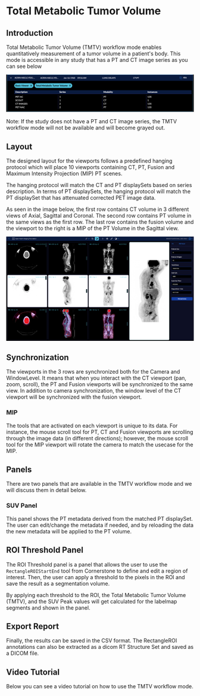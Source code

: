 # Total Metabolic Tumor Volume


## Introduction

Total Metabolic Tumor Volume (TMTV) workflow mode enables quantitatively measurement of a tumor volume in a patient's body.
This mode is accessible in any study that has a PT and CT image series as you can see below

![](./assets/modeValid.png)

Note: If the study does not have a PT and CT image series, the TMTV workflow mode will not be available
and will become grayed out.

## Layout
The designed layout for the viewports follows a predefined hanging protocol which will place
10 viewports containing CT, PT, Fusion and Maximum Intensity Projection (MIP) PT scenes.

The hanging protocol will match the CT and PT displaySets based on series description. In terms
of PT displaySets, the hanging protocol will match the PT displaySet that has attenuated
corrected PET image data.

As seen in the image below, the first row contains CT volume in 3 different views of Axial,
Sagittal and Coronal. The second row contains PT volume in the same views as the first row.
The last row contains the fusion volume and the viewport to the right is a MIP of the PT
Volume in the Sagittal view.


![](./assets/modeLayout.png)

## Synchronization

The viewports in the 3 rows are synchronized both for the Camera and WindowLevel.
It means that when you interact with the CT viewport (pan, zoom, scroll),
the PT and Fusion viewports will be synchronized to the same view. In addition
to camera synchronization, the window level of the CT viewport will be synchronized
with the fusion viewport.


### MIP
The tools that are activated on each viewport is unique to its data. For instance,
the mouse scroll tool for PT, CT and Fusion viewports are scrolling through the image data
(in different directions); however, the mouse scroll tool for the MIP viewport will
rotate the camera to match the usecase for the MIP.


## Panels
There are two panels that are available in the TMTV workflow mode and we will
discuss them in detail below.

### SUV Panel
This panel shows the PT metadata derived from the matched PT displaySet. The user
can edit/change the metadata if needed, and by reloading the data the new
metadata will be applied to the PT volume.


## ROI Threshold Panel
The ROI Threshold panel is a panel that allows the user to use the `RectangleROIStartEnd`
tool from Cornerstone to define and edit a region of interest. Then, the user can
apply a threshold to the pixels in the ROI and save the result as a segmentation volume.

By applying each threshold to the ROI, the Total Metabolic Tumor Volume (TMTV), and
the SUV Peak values will get calculated for the labelmap segments and shown in the
panel.


## Export Report

Finally, the results can be saved in the CSV format. The RectangleROI annotations
can also be extracted as a dicom RT Structure Set and saved as a DICOM file.


## Video Tutorial

Below you can see a video tutorial on how to use the TMTV workflow mode.
